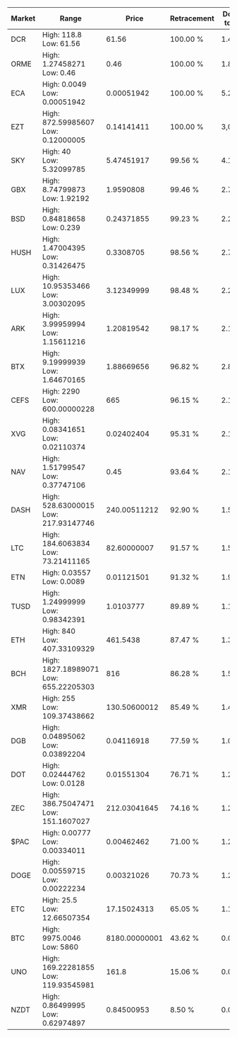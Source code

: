 | Market | Range | Price| Retracement | Doubles to 50% |
| --- | --- | --- | --- | --- |
| DCR | High: 118.8<br />Low: 61.56 | 61.56 | 100.00 % | 1.46 |
| ORME | High: 1.27458271<br />Low: 0.46 | 0.46 | 100.00 % | 1.89 |
| ECA | High: 0.0049<br />Low: 0.00051942 | 0.00051942 | 100.00 % | 5.22 |
| EZT | High: 872.59985607<br />Low: 0.12000005 | 0.14141411 | 100.00 % | 3,085.69 |
| SKY | High: 40<br />Low: 5.32099785 | 5.47451917 | 99.56 % | 4.14 |
| GBX | High: 8.74799873<br />Low: 1.92192 | 1.9590808 | 99.46 % | 2.72 |
| BSD | High: 0.84818658<br />Low: 0.239 | 0.24371855 | 99.23 % | 2.23 |
| HUSH | High: 1.47004395<br />Low: 0.31426475 | 0.3308705 | 98.56 % | 2.70 |
| LUX | High: 10.95353466<br />Low: 3.00302095 | 3.12349999 | 98.48 % | 2.23 |
| ARK | High: 3.99959994<br />Low: 1.15611216 | 1.20819542 | 98.17 % | 2.13 |
| BTX | High: 9.19999939<br />Low: 1.64670165 | 1.88669656 | 96.82 % | 2.87 |
| CEFS | High: 2290<br />Low: 600.00000228 | 665 | 96.15 % | 2.17 |
| XVG | High: 0.08341651<br />Low: 0.02110374 | 0.02402404 | 95.31 % | 2.18 |
| NAV | High: 1.51799547<br />Low: 0.37747106 | 0.45 | 93.64 % | 2.11 |
| DASH | High: 528.63000015<br />Low: 217.93147746 | 240.00511212 | 92.90 % | 1.56 |
| LTC | High: 184.6063834<br />Low: 73.21411165 | 82.60000007 | 91.57 % | 1.56 |
| ETN | High: 0.03557<br />Low: 0.0089 | 0.01121501 | 91.32 % | 1.98 |
| TUSD | High: 1.24999999<br />Low: 0.98342391 | 1.0103777 | 89.89 % | 1.11 |
| ETH | High: 840<br />Low: 407.33109329 | 461.5438 | 87.47 % | 1.35 |
| BCH | High: 1827.18989071<br />Low: 655.22205303 | 816 | 86.28 % | 1.52 |
| XMR | High: 255<br />Low: 109.37438662 | 130.50600012 | 85.49 % | 1.40 |
| DGB | High: 0.04895062<br />Low: 0.03892204 | 0.04116918 | 77.59 % | 1.07 |
| DOT | High: 0.02444762<br />Low: 0.0128 | 0.01551304 | 76.71 % | 1.20 |
| ZEC | High: 386.75047471<br />Low: 151.1607027 | 212.03041645 | 74.16 % | 1.27 |
| $PAC | High: 0.00777<br />Low: 0.00334011 | 0.00462462 | 71.00 % | 1.20 |
| DOGE | High: 0.00559715<br />Low: 0.00222234 | 0.00321026 | 70.73 % | 1.22 |
| ETC | High: 25.5<br />Low: 12.66507354 | 17.15024313 | 65.05 % | 1.11 |
| BTC | High: 9975.0046<br />Low: 5860 | 8180.00000001 | 43.62 % | 0.00 |
| UNO | High: 169.22281855<br />Low: 119.93545981 | 161.8 | 15.06 % | 0.00 |
| NZDT | High: 0.86499995<br />Low: 0.62974897 | 0.84500953 | 8.50 % | 0.00 |
